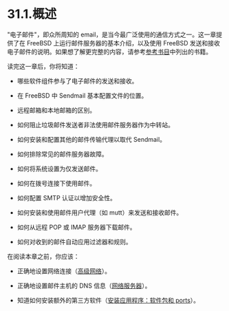 # 31.1.概述

"电子邮件"，即众所周知的 email，是当今最广泛使用的通信方式之一。这一章提供了在 FreeBSD 上运行邮件服务器的基本介绍，以及使用 FreeBSD 发送和接收电子邮件的说明。如果想了解更完整的内容，请参考[参考书目](https://docs.freebsd.org/en/books/handbook/bibliography/index.html#bibliography)中列出的书籍。

读完这一章后，你将知道：

- 哪些软件组件参与了电子邮件的发送和接收。

- 在 FreeBSD 中 Sendmail 基本配置文件的位置。

- 远程邮箱和本地邮箱的区别。

- 如何阻止垃圾邮件发送者非法使用邮件服务器作为中转站。

- 如何安装和配置其他的邮件传输代理以取代 Sendmail。

- 如何排除常见的邮件服务器故障。

- 如何将系统设置为仅发送邮件。

- 如何在拨号连接下使用邮件。

- 如何配置 SMTP 认证以增加安全性。

- 如何安装和使用邮件用户代理（如 mutt）来发送和接收邮件。

- 如何从远程 POP 或 IMAP 服务器下载邮件。

- 如何对收到的邮件自动应用过滤器和规则。

在阅读本章之前，你应该：

- 正确地设置网络连接（[高级网络](https://docs.freebsd.org/en/books/handbook/advanced-networking/index.html#advanced-networking)）。

- 正确地设置邮件主机的 DNS 信息（[网络服务器](https://docs.freebsd.org/en/books/handbook/network-servers/index.html#network-servers)）。

- 知道如何安装额外的第三方软件（[安装应用程序：软件包和 ports](https://docs.freebsd.org/en/books/handbook/ports/index.html#ports)）。